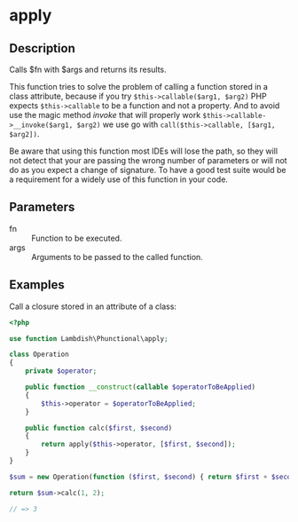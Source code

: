 # apply

## Description
Calls $fn with $args and returns its results.

This function tries to solve the problem of calling a function stored in a class attribute, because if you try
`$this->callable($arg1, $arg2)` PHP expects `$this->callable` to be a function and not a property. And to avoid
use the magic method _invoke_ that will properly work `$this->callable->__invoke($arg1, $arg2)` we use go with
`call($this->callable, [$arg1, $arg2])`.

Be aware that using this function most IDEs will lose the path, so they will not detect that your are passing the
wrong number of parameters or will not do as you expect a change of signature. To have a good test suite would be a
requirement for a widely use of this function in your code.


## Parameters

<dl>
  <dt>fn</dt>
  <dd>Function to be executed.</dd>

  <dt>args</dt>
  <dd>Arguments to be passed to the called function.</dd>
</dl>

## Examples

Call a closure stored in an attribute of a class:

```php
<?php

use function Lambdish\Phunctional\apply;

class Operation
{
    private $operator;

    public function __construct(callable $operatorToBeApplied)
    {
        $this->operator = $operatorToBeApplied;
    }

    public function calc($first, $second)
    {
        return apply($this->operator, [$first, $second]);
    }
}

$sum = new Operation(function ($first, $second) { return $first + $second;});

return $sum->calc(1, 2);

// => 3
```
